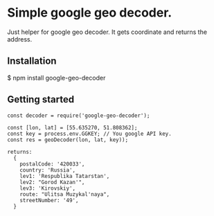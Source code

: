 # Simple google geo decoder.
  Just helper for google geo decoder.
  It gets coordinate and returns the address.

## Installation

$ npm install google-geo-decoder

## Getting started

```
const decoder = require('google-geo-decoder');

const [lon, lat] = [55.635270, 51.808362];
const key = process.env.GGKEY; // You google API key.
const res = geoDecoder(lon, lat, key));

returns: 
  {
    postalCode: '420033',
    country: 'Russia',
    lev1: 'Respublika Tatarstan',
    lev2: "Gorod Kazan'",
    lev3: 'Kirovskiy',
    route: "Ulitsa Muzykal'naya",
    streetNumber: '49',
  }
```